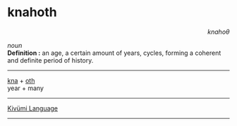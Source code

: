
# knahoth

<div align="right"><i>knahoθ</i></div>

*noun*  
**Definition :** an age, a certain amount of years, cycles, forming a coherent and definite period of history.  

---

[kna](kna.md) + [oth](oth.md)  
year + many  

---

[Kivümi Language](../README.md)

---
